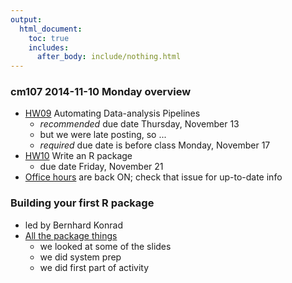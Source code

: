 ```yaml
---
output:
  html_document:
    toc: true
    includes:
      after_body: include/nothing.html
---
```


### cm107 2014-11-10 Monday overview

+ [HW09](hw09_automation.html) Automating Data-analysis Pipelines
    - *recommended* due date Thursday, November 13
    - but we were late posting, so ...
    - *required* due date is before class Monday, November 17
+ [HW10](hw10_package.html) Write an R package
    - due date Friday, November 21
+ [Office hours](https://github.com/STAT545-UBC/Discussion/issues/47) are back ON; check that issue for up-to-date info

### Building your first R package

  * led by Bernhard Konrad
  * [All the package things](packages00_index.html)
    - we looked at some of the slides
    - we did system prep
    - we did first part of activity
   